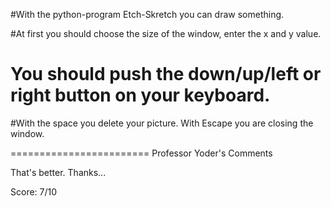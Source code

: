 #With the python-program Etch-Skretch you can draw something. 

#At first you should choose the size of the window, enter the x and y value. 

# You should push the down/up/left or right button on your keyboard. 

#With the space you delete your picture. With Escape you are closing the window.  

========================
Professor Yoder's Comments

That's better.  Thanks...

Score:  7/10